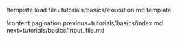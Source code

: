 !template load file=tutorials/basics/execution.md.template

!content pagination
  previous=tutorials/basics/index.md
  next=tutorials/basics/input_file.md
